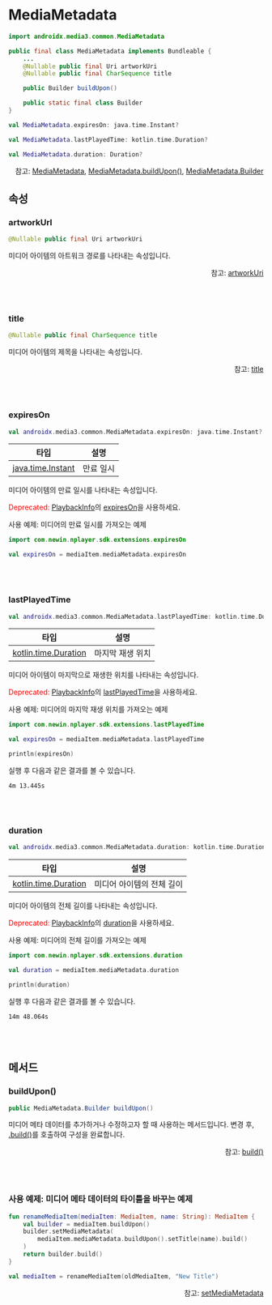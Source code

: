# MediaMetadata

```kotlin
import androidx.media3.common.MediaMetadata
```

```java
public final class MediaMetadata implements Bundleable {
    ...
    @Nullable public final Uri artworkUri
    @Nullable public final CharSequence title

    public Builder buildUpon()

    public static final class Builder
}
```
```kotlin
val MediaMetadata.expiresOn: java.time.Instant?

val MediaMetadata.lastPlayedTime: kotlin.time.Duration?

val MediaMetadata.duration: Duration?
```
<div align="right">
참고: <a href="https://developer.android.com/reference/androidx/media3/common/MediaMetadata">MediaMetadata</a>, 
<a href="https://developer.android.com/reference/androidx/media3/common/MediaMetadata#buildUpon()">MediaMetadata.buildUpon()</a>, 
<a href="https://developer.android.com/reference/kotlin/androidx/media3/common/MediaMetadata.Builder">MediaMetadata.Builder</a>
</div>

## 속성

### artworkUrl
```java
@Nullable public final Uri artworkUri
```
미디어 아이템의 아트워크 경로를 나타내는 속성입니다.
<div align="right">
참고: <a href="https://developer.android.com/reference/androidx/media3/common/MediaMetadata#artworkUri()">artworkUri</a>
</div>

<br><br>
### title
```java
@Nullable public final CharSequence title
```
미디어 아이템의 제목을 나타내는 속성입니다.
<div align="right">
참고: <a href="https://developer.android.com/reference/androidx/media3/common/MediaMetadata#title()">title</a>
</div>

<!-- <br><br>
### downloadPath
```kotlin
import com.newin.nplayer.sdk.extensions.downloadPath

val androidx.media3.common.MediaMetadata.downloadPath: kotlin.String?
```
디바이스에 저장된 경로를 나타내는 속성입니다.
-->
<br><br>
### expiresOn
```kotlin
val androidx.media3.common.MediaMetadata.expiresOn: java.time.Instant?
```
| 타입 |설명|
|:--:|--|
|[java.time.Instant](https://developer.android.com/reference/java/time/Instant)|만료 일시|

미디어 아이템의 만료 일시를 나타내는 속성입니다.

<text style="color:red;">Deprecated: </text><a href="../playback-info/home.md">PlaybackInfo</a>의 
<a href="../playback-info/home.md#expireson">expiresOn</a>을 사용하세요.

사용 예제: 미디어의 만료 일시를 가져오는 예제
```kotlin
import com.newin.nplayer.sdk.extensions.expiresOn

val expiresOn = mediaItem.mediaMetadata.expiresOn
```

<br><br>
### lastPlayedTime
```kotlin
val androidx.media3.common.MediaMetadata.lastPlayedTime: kotlin.time.Duration?
```
| 타입 | 설명 |
|:--:|--|
|[kotlin.time.Duration](https://kotlinlang.org/api/latest/jvm/stdlib/kotlin.time/-duration/)|마지막 재생 위치|

미디어 아이템이 마지막으로 재생한 위치를 나타내는 속성입니다.

<text style="color:red;">Deprecated: </text><a href="../playback-info/home.md">PlaybackInfo</a>의 
<a href="../playback-info/home.md#lastplayedtime">lastPlayedTime</a>을 사용하세요.

사용 예제: 미디어의 마지막 재생 위치를 가져오는 예제
```kotlin
import com.newin.nplayer.sdk.extensions.lastPlayedTime

val expiresOn = mediaItem.mediaMetadata.lastPlayedTime

println(expiresOn)
```

실행 후 다음과 같은 결과를 볼 수 있습니다.
```log
4m 13.445s
```

<br><br>
### duration
```kotlin
val androidx.media3.common.MediaMetadata.duration: kotlin.time.Duration?
```
| 타입 | 설명 |
|:--:|--|
|[kotlin.time.Duration](https://kotlinlang.org/api/latest/jvm/stdlib/kotlin.time/-duration/)|미디어 아이템의 전체 길이|

미디어 아이템의 전체 길이를 나타내는 속성입니다.

<text style="color:red;">Deprecated: </text><a href="../playback-info/home.md">PlaybackInfo</a>의 
<a href="../playback-info/home.md#duration">duration</a>을 사용하세요.

사용 예제: 미디어의 전체 길이를 가져오는 예제
```kotlin
import com.newin.nplayer.sdk.extensions.duration

val duration = mediaItem.mediaMetadata.duration

println(duration)
```

실행 후 다음과 같은 결과를 볼 수 있습니다.
```log
14m 48.064s
```

<br><br>
## 메서드

### buildUpon()
```java
public MediaMetadata.Builder buildUpon()
```
미디어 메타 데이터를 추가하거나 수정하고자 할 때 사용하는 메서드입니다. 변경 후, [.build()](https://developer.android.com/reference/androidx/media3/common/MediaMetadata.Builder#build())를 호출하여 구성을 완료합니다.
<div align="right">
참고: <a href="https://developer.android.com/reference/androidx/media3/common/MediaMetadata.Builder#build()">build()</a>
</div>

<br><br>
### 사용 예제: 미디어 메타 데이터의 타이틀을 바꾸는 예제
```kotlin
fun renameMediaItem(mediaItem: MediaItem, name: String): MediaItem {
    val builder = mediaItem.buildUpon()
    builder.setMediaMetadata(
        mediaItem.mediaMetadata.buildUpon().setTitle(name).build()
    )
    return builder.build()
}

val mediaItem = renameMediaItem(oldMediaItem, "New Title")
```
<div align="right">
참고: <a href="https://developer.android.com/reference/androidx/media3/common/MediaItem.Builder#setMediaMetadata(androidx.media3.common.MediaMetadata)">setMediaMetadata</a>
</div>
